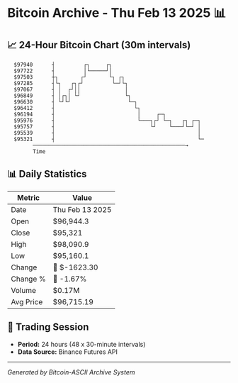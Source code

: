 # Bitcoin Archive - Thu Feb 13 2025 📊

## 📈 24-Hour Bitcoin Chart (30m intervals)

```
  $97940      ┤         ┌┐     ┌┐                              
  $97722      ┤         │└─────┘│                              
  $97503      ┼┐       ┌┘       └┐ ┌┐                          
  $97285      ┤└┐   ┌┐┌┘         └─┘└┐                         
  $97067      ┤ │  ┌┘││              │                         
  $96849      ┤ │┌┐│ └┘              └┐                        
  $96630      ┤ └┘└┘                  └─┐                      
  $96412      ┤                         └┐                     
  $96194      ┤                          │     ┌─┐             
  $95976      ┤                          └───┐┌┘ └─┐   ┌┐ ┌─┐  
  $95757      ┤                              └┘    └───┘└─┘ │  
  $95539      ┤                                             │  
  $95321      ┤                                             └─ 
        ────────────────────────────────────────────────→
        Time
```

## 📊 Daily Statistics

| Metric | Value |
|--------|-------|
| Date | Thu Feb 13 2025 |
| Open | $96,944.3 |
| Close | $95,321 |
| High | $98,090.9 |
| Low | $95,160.1 |
| Change | 🔴 $-1623.30 |
| Change % | 🔴 -1.67% |
| Volume | $0.17M |
| Avg Price | $96,715.19 |

## 📅 Trading Session

- **Period:** 24 hours (48 x 30-minute intervals)
- **Data Source:** Binance Futures API

---
*Generated by Bitcoin-ASCII Archive System*
